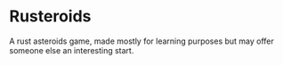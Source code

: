 # Rusteroids
A rust asteroids game, made mostly for learning purposes but may offer someone else an interesting start.
